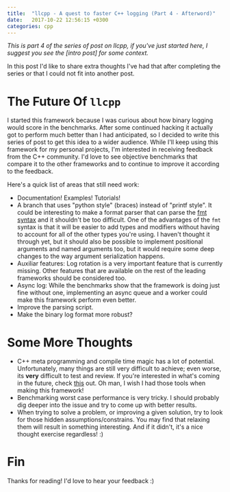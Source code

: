 ```yaml
---
title:  "llcpp - A quest to faster C++ logging (Part 4 - Afterword)"
date:   2017-10-22 12:56:15 +0300
categories: cpp
---
```


_This is part 4 of the series of post on llcpp, if you've just started here, I suggest you see the [intro post] for some context._

In this post I'd like to share extra thoughts I've had that after completing the series or that I could not fit into another post.

# The Future Of `llcpp`
I started this framework because I was curious about how binary logging would score in the benchmarks. After some continued hacking it actually got to perform much better than I had anticipated, so I decided to write this series of post to get this idea to a wider audience. While I'll keep using this framework for my personal projects, I'm interested in receiving feedback from the C++ community. I'd love to see objective benchmarks that compare it to the other frameworks and to continue to improve it according to the feedback.

Here's a quick list of areas that still need work:
- Documentation! Examples! Tutorials!
- A branch that uses "python style" (braces) instead of "printf style". It could be interesting to make a format parser that can parse the [fmt syntax][fmt-syntax] and it shouldn't be too difficult. One of the advantages of the `fmt` syntax is that it will be easier to add types and modifiers without having to account for all of the other types you're using. I haven't thought it through yet, but it should also be possible to implement positional arguments and named arguments too, but it would require some deep changes to the way argument serialization happens.
- Auxiliar features: Log rotation is a very important feature that is currently missing. Other features that are available on the rest of the leading frameworks should be considered too.
- Async log: While the benchmarks show that the framework is doing just fine without one, implementing an async queue and a worker could make this framework perform even better.
- Improve the parsing script.
- Make the binary log format more robust?

# Some More Thoughts
- C++ meta programming and compile time magic has a lot of potential. Unfortunately, many things are still very difficult to achieve; even worse, its **very** difficult to test and review. If you're interested in what's coming in the future, check [this][meta-cppcon] out. Oh man, I wish I had those tools when making this framework!
- Benchmarking worst case performance is very tricky. I should probably dig deeper into the issue and try to come up with better results.
- When trying to solve a problem, or improving a given solution, try to look for those hidden assumptions/constrains. You may find that relaxing them will result in something interesting. And if it didn't, it's a nice thought exercise regardless! :)

# Fin
Thanks for reading! I'd love to hear your feedback :) 

[meta-cppcon]: https://www.youtube.com/watch?v=4AfRAVcThyA
[fmt-syntax]: http://fmtlib.net/4.0.0/syntax.html#formatspec